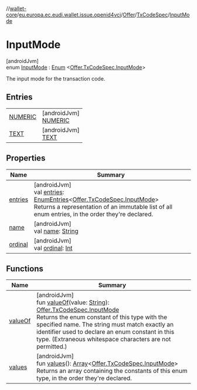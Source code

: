 //[wallet-core](../../../../../index.md)/[eu.europa.ec.eudi.wallet.issue.openid4vci](../../../index.md)/[Offer](../../index.md)/[TxCodeSpec](../index.md)/[InputMode](index.md)

# InputMode

[androidJvm]\
enum [InputMode](index.md) : [Enum](https://kotlinlang.org/api/latest/jvm/stdlib/kotlin/-enum/index.html)
&lt;[Offer.TxCodeSpec.InputMode](index.md)&gt;

The input mode for the transaction code.

## Entries

|                                    |                                                    |
|------------------------------------|----------------------------------------------------|
| [NUMERIC](-n-u-m-e-r-i-c/index.md) | [androidJvm]<br>[NUMERIC](-n-u-m-e-r-i-c/index.md) |
| [TEXT](-t-e-x-t/index.md)          | [androidJvm]<br>[TEXT](-t-e-x-t/index.md)          |

## Properties

| Name                                                              | Summary                                                                                                                                                                                                                                                                                         |
|-------------------------------------------------------------------|-------------------------------------------------------------------------------------------------------------------------------------------------------------------------------------------------------------------------------------------------------------------------------------------------|
| [entries](entries.md)                                             | [androidJvm]<br>val [entries](entries.md): [EnumEntries](https://kotlinlang.org/api/latest/jvm/stdlib/kotlin.enums/-enum-entries/index.html)&lt;[Offer.TxCodeSpec.InputMode](index.md)&gt;<br>Returns a representation of an immutable list of all enum entries, in the order they're declared. |
| [name](-t-e-x-t/index.md#-372974862%2FProperties%2F1615067946)    | [androidJvm]<br>val [name](-t-e-x-t/index.md#-372974862%2FProperties%2F1615067946): [String](https://kotlinlang.org/api/latest/jvm/stdlib/kotlin/-string/index.html)                                                                                                                            |
| [ordinal](-t-e-x-t/index.md#-739389684%2FProperties%2F1615067946) | [androidJvm]<br>val [ordinal](-t-e-x-t/index.md#-739389684%2FProperties%2F1615067946): [Int](https://kotlinlang.org/api/latest/jvm/stdlib/kotlin/-int/index.html)                                                                                                                               |

## Functions

| Name                   | Summary                                                                                                                                                                                                                                                                                                                                                                                         |
|------------------------|-------------------------------------------------------------------------------------------------------------------------------------------------------------------------------------------------------------------------------------------------------------------------------------------------------------------------------------------------------------------------------------------------|
| [valueOf](value-of.md) | [androidJvm]<br>fun [valueOf](value-of.md)(value: [String](https://kotlinlang.org/api/latest/jvm/stdlib/kotlin/-string/index.html)): [Offer.TxCodeSpec.InputMode](index.md)<br>Returns the enum constant of this type with the specified name. The string must match exactly an identifier used to declare an enum constant in this type. (Extraneous whitespace characters are not permitted.) |
| [values](values.md)    | [androidJvm]<br>fun [values](values.md)(): [Array](https://kotlinlang.org/api/latest/jvm/stdlib/kotlin/-array/index.html)&lt;[Offer.TxCodeSpec.InputMode](index.md)&gt;<br>Returns an array containing the constants of this enum type, in the order they're declared.                                                                                                                          |
